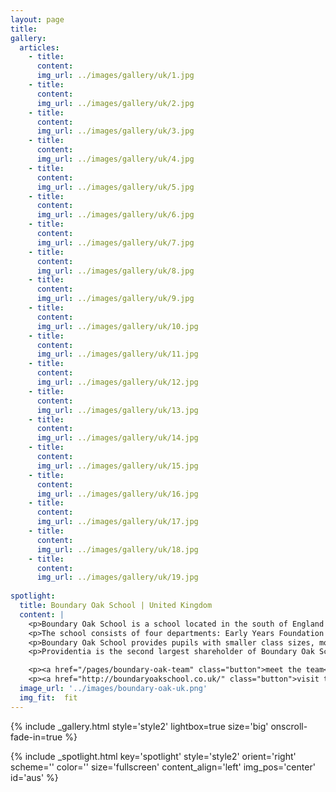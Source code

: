 ```yaml
---
layout: page
title: 
gallery:
  articles:
    - title: 
      content: 
      img_url: ../images/gallery/uk/1.jpg
    - title: 
      content: 
      img_url: ../images/gallery/uk/2.jpg
    - title: 
      content: 
      img_url: ../images/gallery/uk/3.jpg
    - title: 
      content: 
      img_url: ../images/gallery/uk/4.jpg
    - title: 
      content: 
      img_url: ../images/gallery/uk/5.jpg
    - title: 
      content: 
      img_url: ../images/gallery/uk/6.jpg
    - title: 
      content: 
      img_url: ../images/gallery/uk/7.jpg
    - title: 
      content: 
      img_url: ../images/gallery/uk/8.jpg
    - title: 
      content: 
      img_url: ../images/gallery/uk/9.jpg
    - title: 
      content: 
      img_url: ../images/gallery/uk/10.jpg
    - title: 
      content: 
      img_url: ../images/gallery/uk/11.jpg
    - title: 
      content: 
      img_url: ../images/gallery/uk/12.jpg
    - title: 
      content: 
      img_url: ../images/gallery/uk/13.jpg
    - title: 
      content: 
      img_url: ../images/gallery/uk/14.jpg
    - title: 
      content: 
      img_url: ../images/gallery/uk/15.jpg
    - title: 
      content: 
      img_url: ../images/gallery/uk/16.jpg
    - title: 
      content: 
      img_url: ../images/gallery/uk/17.jpg
    - title: 
      content: 
      img_url: ../images/gallery/uk/18.jpg
    - title: 
      content: 
      img_url: ../images/gallery/uk/19.jpg
    
spotlight:
  title: Boundary Oak School | United Kingdom
  content: |
    <p>Boundary Oak School is a school located in the south of England with over 200 pupils aged between 2 to 16 years old. </p>
    <p>The school consists of four departments: Early Years Foundation Stage (aged 2 to 5 years), Pre-Prep (5 to 8 years), (iii) Prep (aged 8 to 11 years), and Senior (aged 11 to 16 years). Further, the school has a boarding house catering to pupils from Year 3 to Year 9.</p>
    <p>Boundary Oak School provides pupils with smaller class sizes, more tailored curriculum, and staff with better teaching qualifications as compared with state-funded schools in the local area. </p>
    <p>Providentia is the second largest shareholder of Boundary Oak School</p>

    <p><a href="/pages/boundary-oak-team" class="button">meet the team</a></p>
    <p><a href="http://boundaryoakschool.co.uk/" class="button">visit the schools</a></p>
  image_url: '../images/boundary-oak-uk.png'
  img_fit:  fit
---
```


{% include _gallery.html style='style2' lightbox=true size='big' onscroll-fade-in=true %}

{% include _spotlight.html key='spotlight' style='style2' orient='right' scheme='' color='' size='fullscreen' content_align='left' img_pos='center' id='aus' %}